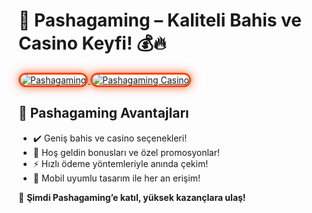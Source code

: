 <h1>🎰 Pashagaming – Kaliteli Bahis ve Casino Keyfi! 💰🔥</h1>

<a href="https://cutt.ly/PashagamingLink" title="Pashagaming">
  <img src="https://i.ibb.co/YjtLwQ8/cats.jpg" alt="Pashagaming" style="max-width: 100%; border: 3px solid #ff4500; border-radius: 15px; box-shadow: 0px 0px 15px rgba(255, 69, 0, 0.8);">
</a>

<a href="https://cutt.ly/PashagamingLink" title="Pashagaming Casino">
  <img src="https://i.ibb.co/VHdrjnQ/df.jpg" alt="Pashagaming Casino" style="max-width: 100%; border: 3px solid #ff4500; border-radius: 15px; box-shadow: 0px 0px 15px rgba(255, 69, 0, 0.8);">
</a>

<h2>🚀 Pashagaming Avantajları</h2>
<ul>
  <li>✔️ Geniş bahis ve casino seçenekleri!</li>
  <li>🎁 Hoş geldin bonusları ve özel promosyonlar!</li>
  <li>⚡️ Hızlı ödeme yöntemleriyle anında çekim!</li>
  <li>📱 Mobil uyumlu tasarım ile her an erişim!</li>
</ul>

<p>💎 <strong>Şimdi Pashagaming’e katıl, yüksek kazançlara ulaş!</strong></p>

<meta name="description" content="Pashagaming ile güvenilir bahis ve casino keyfini keşfedin! Yüksek oranlar, özel bonuslar ve hızlı ödeme seçenekleriyle kazanmaya hemen başlayın!">
